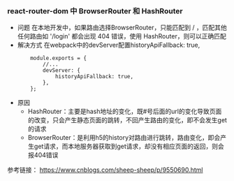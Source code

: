 ### react-router-dom 中 BrowserRouter 和 HashRouter
+ 问题
    在本地开发中，如果路由选择BrowserRouter，只能匹配到 / ，匹配其他任何路由如 '/login' 都会出现   404 错误，使用 HashRouter，则可以正确匹配
+ 解决方式
    在webpack中的devServer配置historyApiFallback: true,
    ```
        module.exports = {
            //...
            devServer: {
                historyApiFallback: true,
            },
        };
    ```
+ 原因
    + HashRouter：主要是hash地址的变化，既#号后面的url的变化导致页面的改变，只会产生静态页面的跳转，不回产生路由的变化，即不会发生get的请求
    + BrowserRouter：是利用h5的history对路由进行跳转，路由变化，即会产生get请求，而本地服务器获取到get请求，却没有相应页面的返回，则会报404错误

参考链接： https://www.cnblogs.com/sheep-sheep/p/9550690.html
